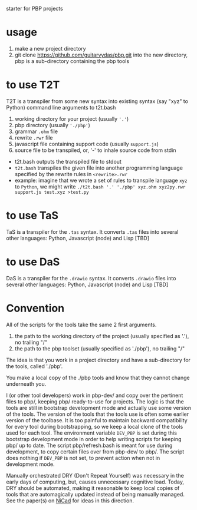 starter for PBP projects

# usage
1. make a new project directory
2. git clone https://github.com/guitarvydas/pbp.git into the new directory, pbp is a sub-directory containing the pbp tools

# to use T2T
T2T is a transpiler from some new syntax into existing syntax (say "xyz" to Python)
command line arguments to t2t.bash
  1. working directory for your project (usually `'.'`)
  2. pbp directory (usually `'./pbp'`)
  3. grammar `.ohm` file
  4. rewrite `.rwr` file
  5. javascript file containing support code (usually `support.js`)
  6. source file to be transpiled, or, '-' to inhale source code from stdin
  - t2t.bash outputs the transpiled file to stdout
  - `t2t.bash` transpiles the given file into another programming language specified by the rewrite rules in `<rewrite>.rwr`
  - example: imagine that we wrote a set of rules to transpile language `xyz` to `Python`, we might write `./t2t.bash '.' './pbp' xyz.ohm xyz2py.rwr support.js test.xyz >test.py`

# to use TaS
TaS is a transpiler for the `.tas` syntax. It converts `.tas` files into several other languages: Python, Javascript (node) and Lisp
[TBD]
# to use DaS
DaS is a transpiler for the `.drawio` syntax. It converts `.drawio` files into several other languages: Python, Javascript (node) and Lisp
[TBD]

# Convention
All of the scripts for the tools take the same 2 first arguments.
1. the path to the working directory of the project (usually specified as '.'), no trailing "/"
2. the path to the pbp toolset (usually specified as './pbp'), no trailing "/"

The idea is that you work in a project directory and have a sub-directory for the tools, called './pbp'.

You make a local copy of the ./pbp tools and know that they cannot change underneath you.

I (or other tool developers) work in pbp-dev/ and copy over the pertinent files to pbp/, keeping pbp/ ready-to-use for projects. The logic is that the tools are still in bootstrap development mode and actually use some version of the tools. The version of the tools that the tools use is often some earlier version of the toolbase. It is too painful to maintain backward compatibility for every tool during bootstrapping, so we keep a local clone of the tools used for each tool. The environment variable `DEV_PBP` is set during this bootstrap development mode in order to help writing scripts for keeping pbp/ up to date. The script pbp/refresh.bash is meant for use during development, to copy certain files over from pbp-dev/ to pbp/. The script does nothing if `DEV_PBP` is not set, to prevent action when not in development mode.

Manually orchestrated DRY (Don't Repeat Yourself) was necessary in the early days of computing, but, causes unnecessary cognitive load. Today, DRY should be automated, making it reasonable to keep local copies of tools that are automagically updated instead of being manually managed. See the paper(s) on [NiCad](https://www.cs.usask.ca/~croy/papers/2011/CR-NiCad-Tool-ICPC11.pdf) for ideas in this direction.
